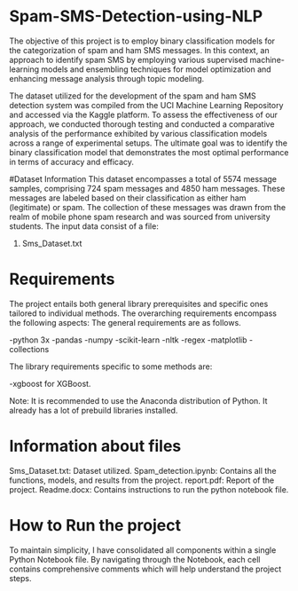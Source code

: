 # Spam-SMS-Detection-using-NLP

The objective of this project is to employ binary classification models for the categorization of spam and ham SMS messages. In this context, an approach to identify spam SMS by employing various supervised machine-learning models and ensembling techniques for model optimization and enhancing message analysis through topic modeling.

The dataset utilized for the development of the spam and ham SMS detection system was compiled from the UCI Machine Learning Repository and accessed via the Kaggle platform. To assess the effectiveness of our approach, we conducted thorough testing and conducted a comparative analysis of the performance exhibited by various classification models across a range of experimental setups. The ultimate goal was to identify the binary classification model that demonstrates the most optimal performance in terms of accuracy and efficacy.

#Dataset Information
 This dataset encompasses a total of 5574 message samples, comprising 724 spam messages and 4850 ham messages. These messages are labeled based on their classification as either ham (legitimate) or spam. The collection of these messages was drawn from the realm of mobile phone spam research and was sourced from university students. The input data consist of a file:

1. Sms_Dataset.txt

# Requirements

The project entails both general library prerequisites and specific ones tailored to individual methods. The overarching requirements encompass the following aspects: The general requirements are as follows.

-python 3x
-pandas
-numpy
-scikit-learn
-nltk
-regex
-matplotlib
-collections

The library requirements specific to some methods are:

-xgboost for XGBoost.

Note: It is recommended to use the Anaconda distribution of Python. It already has a lot of prebuild libraries installed.

# Information about files

Sms_Dataset.txt: Dataset utilized.
Spam_detection.ipynb: Contains all the functions, models, and results from the project.
report.pdf: Report of the project.
Readme.docx: Contains instructions to run the python notebook file.

# How to Run the project
To maintain simplicity, I have consolidated all components within a single Python Notebook file. By navigating through the Notebook, each cell contains comprehensive comments  which will help understand the project steps.
